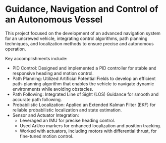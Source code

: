 # Guidance, Navigation and Control of an Autonomous Vessel
This project focused on the development of an advanced navigation system for an uncrewed vehicle, integrating control algorithms, path planning techniques, and localization methods to ensure precise and autonomous operation.

Key accomplishments include:

- PID Control: Designed and implemented a PID controller for stable and responsive heading and motion control.
- Path Planning: Utilized Artificial Potential Fields to develop an efficient path-planning algorithm that enables the vehicle to navigate dynamic environments while avoiding obstacles.
- Path Following: Integrated Line of Sight (LOS) Guidance for smooth and accurate path following.
- Probabilistic Localization: Applied an Extended Kalman Filter (EKF) for reliable probabilistic localization and state estimation.
- Sensor and Actuator Integration:
  - Leveraged an IMU for precise heading control.
  - Used ArUco markers for enhanced localization and position tracking.
  - Worked with actuators, including motors with differential thrust, for fine-tuned motion control.

